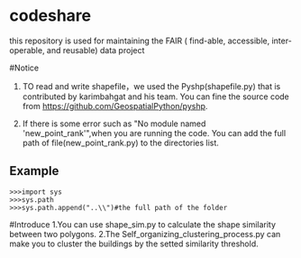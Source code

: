 # codeshare
this repository is used for maintaining the FAIR ( find-able, accessible, inter-operable, and reusable) data project

#Notice
1. TO read and write shapefile，we used the Pyshp(shapefile.py) that is contributed by karimbahgat and his team. You can fine the source code from https://github.com/GeospatialPython/pyshp.

2. If there is some error such as "No module named 'new_point_rank'",when you are running the code. You can add the full path of file(new_point_rank.py) to the directories list. 
## Example
    >>>import sys
    >>>sys.path
    >>>sys.path.append("..\\")#the full path of the folder

#Introduce
1.You can use shape_sim.py to calculate the shape similarity between two polygons.
2.The Self_organizing_clustering_process.py can make you to cluster the buildings by the setted similarity threshold.
